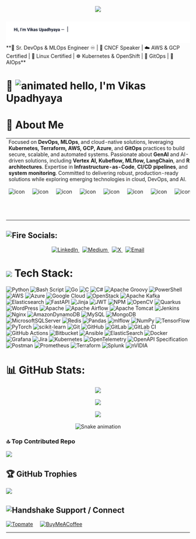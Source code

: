 <h1 align="center">
  <a href="https://git.io/typing-svg">
    <img src="https://readme-typing-svg.herokuapp.com/?lines=Hello,+There!+👋;This+is+Vikas+Upadhyaya....;Nice+to+meet+you!&center=true&size=30">
  </a>
</h1>

<div align="center">
  <img src="assets/typing-headline.svg" alt="Typing headline — Vikas Upadhyaya" />
</div>
**🚀 Sr. DevOps & MLOps Engineer ♾️ | 🎤 CNCF Speaker | ☁️ AWS & GCP Certified | 🐧 Linux Certified | ☸ Kubernetes & OpenShift | 🔄 GitOps | 🤖 AIOps**

# 💫 <img src="https://github.com/Anmol-Baranwal/Cool-GIFs-For-GitHub/assets/74038190/9be4d344-6782-461a-b5a6-32a07bf7b34e" width="70" alt="animated hello">, I'm Vikas Upadhyaya

# 💫 About Me

<table>
  <tr>
    <td width="60%" valign="top">
Focused on <strong>DevOps, MLOps</strong>, and cloud-native solutions, leveraging <strong>Kubernetes, Terraform, AWS, GCP, Azure</strong>, and <strong>GitOps</strong> practices to build secure, scalable, and automated systems.  
Passionate about <strong>GenAI</strong> and AI-driven solutions, including <strong>Vertex AI, Kubeflow, MLflow, LangChain</strong>, and <strong>RAG architectures</strong>.  
Expertise in <strong>Infrastructure-as-Code</strong>, <strong>CI/CD pipelines</strong>, and <strong>system monitoring</strong>.  
Committed to delivering robust, production-ready solutions while exploring emerging technologies in cloud, DevOps, and AI.
<br>
<br>
<div style="display: flex; align-items: flex-start;"><img src="https://techstack-generator.vercel.app/nginx-icon.svg" alt="icon" width="65" height="65" /><img src="https://techstack-generator.vercel.app/restapi-icon.svg" alt="icon" width="65" height="65" /><img src="https://techstack-generator.vercel.app/docker-icon.svg" alt="icon" width="65" height="65" /><img src="https://techstack-generator.vercel.app/kubernetes-icon.svg" alt="icon" width="65" height="65" /><img src="https://techstack-generator.vercel.app/aws-icon.svg" alt="icon" width="65" height="65" /><img src="https://techstack-generator.vercel.app/github-icon.svg" alt="icon" width="65" height="65" /><img src="https://techstack-generator.vercel.app/python-icon.svg" alt="icon" width="65" height="65"  /><img src="https://techstack-generator.vercel.app/mysql-icon.svg" alt="icon" width="65" height="65" /></div>
<br>
    </td>
    <td width="40%" valign="top" align="right">
      <img alt="Coding" width="300" src="https://user-images.githubusercontent.com/74038190/229223263-cf2e4b07-2615-4f87-9c38-e37600f8381a.gif" />
    </td>
  </tr>
</table>


## <img src="https://user-images.githubusercontent.com/74038190/216122041-518ac897-8d92-4c6b-9b3f-ca01dcaf38ee.png" alt="Fire" width="40" /> Socials:
<p align="center">
  <a href="https://www.linkedin.com/in/vikas-upadhyaya">
    <img src="https://img.shields.io/badge/LinkedIn-%230077B5.svg?logo=linkedin&logoColor=white" alt="LinkedIn" />
  </a>
  &nbsp;
  <a href="https://medium.com/@vikasupadhyaya">
    <img src="https://img.shields.io/badge/Medium-12100E?logo=medium&logoColor=white" alt="Medium" />
  </a>
  &nbsp;
  <a href="https://x.com/@vikasupadhyaya_">
    <img src="https://img.shields.io/badge/X-black.svg?logo=X&logoColor=white" alt="X" />
  </a>
  &nbsp;
  <a href="mailto:vikasupadhyayaofficial@gmail.com">
    <img src="https://img.shields.io/badge/Email-D14836?logo=gmail&logoColor=white" alt="Email" />
  </a>
</p>


# <img src='https://user-images.githubusercontent.com/74038190/206662607-d9e7591e-bbf9-42f9-9386-29efc927bc16.gif' width="40">  Tech Stack:
![Python](https://img.shields.io/badge/python-3670A0?style=flat-square&logo=python&logoColor=ffdd54) ![Bash Script](https://img.shields.io/badge/bash_script-%23121011.svg?style=flat-square&logo=gnu-bash&logoColor=white) ![Go](https://img.shields.io/badge/go-%2300ADD8.svg?style=flat-square&logo=go&logoColor=white) ![C](https://img.shields.io/badge/c-%2300599C.svg?style=flat-square&logo=c&logoColor=white) ![C#](https://img.shields.io/badge/c%23-%23239120.svg?style=flat-square&logo=csharp&logoColor=white) ![Apache Groovy](https://img.shields.io/badge/Apache%20Groovy-4298B8.svg?style=flat-square&logo=Apache+Groovy&logoColor=white) ![PowerShell](https://img.shields.io/badge/PowerShell-%235391FE.svg?style=flat-square&logo=powershell&logoColor=white) ![AWS](https://img.shields.io/badge/AWS-%23FF9900.svg?style=flat-square&logo=amazon-aws&logoColor=white) ![Azure](https://img.shields.io/badge/azure-%230072C6.svg?style=flat-square&logo=microsoftazure&logoColor=white) ![Google Cloud](https://img.shields.io/badge/GoogleCloud-%234285F4.svg?style=flat-square&logo=google-cloud&logoColor=white) ![OpenStack](https://img.shields.io/badge/Openstack-%23f01742.svg?style=flat-square&logo=openstack&logoColor=white) ![Apache Kafka](https://img.shields.io/badge/Apache%20Kafka-000?style=flat-square&logo=apachekafka) ![Elasticsearch](https://img.shields.io/badge/elasticsearch-%230377CC.svg?style=flat-square&logo=elasticsearch&logoColor=white) ![FastAPI](https://img.shields.io/badge/FastAPI-005571?style=flat-square&logo=fastapi) ![Jinja](https://img.shields.io/badge/jinja-white.svg?style=flat-square&logo=jinja&logoColor=black) ![JWT](https://img.shields.io/badge/JWT-black?style=flat-square&logo=JSON%20web%20tokens) ![NPM](https://img.shields.io/badge/NPM-%23CB3837.svg?style=flat-square&logo=npm&logoColor=white) ![OpenCV](https://img.shields.io/badge/opencv-%23white.svg?style=flat-square&logo=opencv&logoColor=white) ![Quarkus](https://img.shields.io/badge/quarkus-%234794EB.svg?style=flat-square&logo=quarkus&logoColor=white) ![WordPress](https://img.shields.io/badge/WordPress-%23117AC9.svg?style=flat-square&logo=WordPress&logoColor=white) ![Apache](https://img.shields.io/badge/apache-%23D42029.svg?style=flat-square&logo=apache&logoColor=white) ![Apache Airflow](https://img.shields.io/badge/Apache%20Airflow-017CEE?style=flat-square&logo=Apache%20Airflow&logoColor=white) ![Apache Tomcat](https://img.shields.io/badge/apache%20tomcat-%23F8DC75.svg?style=flat-square&logo=apache-tomcat&logoColor=black) ![Jenkins](https://img.shields.io/badge/jenkins-%232C5263.svg?style=flat-square&logo=jenkins&logoColor=white) ![Nginx](https://img.shields.io/badge/nginx-%23009639.svg?style=flat-square&logo=nginx&logoColor=white) ![AmazonDynamoDB](https://img.shields.io/badge/Amazon%20DynamoDB-4053D6?style=flat-square&logo=Amazon%20DynamoDB&logoColor=white) ![MySQL](https://img.shields.io/badge/mysql-4479A1.svg?style=flat-square&logo=mysql&logoColor=white) ![MongoDB](https://img.shields.io/badge/MongoDB-%234ea94b.svg?style=flat-square&logo=mongodb&logoColor=white) ![MicrosoftSQLServer](https://img.shields.io/badge/Microsoft%20SQL%20Server-CC2927?style=flat-square&logo=microsoft%20sql%20server&logoColor=white) ![Redis](https://img.shields.io/badge/redis-%23DD0031.svg?style=flat-square&logo=redis&logoColor=white) ![Pandas](https://img.shields.io/badge/pandas-%23150458.svg?style=flat-square&logo=pandas&logoColor=white) ![mlflow](https://img.shields.io/badge/mlflow-%23d9ead3.svg?style=flat-square&logo=numpy&logoColor=blue) ![NumPy](https://img.shields.io/badge/numpy-%23013243.svg?style=flat-square&logo=numpy&logoColor=white) ![TensorFlow](https://img.shields.io/badge/TensorFlow-%23FF6F00.svg?style=flat-square&logo=TensorFlow&logoColor=white) ![PyTorch](https://img.shields.io/badge/PyTorch-%23EE4C2C.svg?style=flat-square&logo=PyTorch&logoColor=white) ![scikit-learn](https://img.shields.io/badge/scikit--learn-%23F7931E.svg?style=flat-square&logo=scikit-learn&logoColor=white) ![Git](https://img.shields.io/badge/git-%23F05033.svg?style=flat-square&logo=git&logoColor=white) ![GitHub](https://img.shields.io/badge/github-%23121011.svg?style=flat-square&logo=github&logoColor=white) ![GitLab](https://img.shields.io/badge/gitlab-%23181717.svg?style=flat-square&logo=gitlab&logoColor=white) ![GitLab CI](https://img.shields.io/badge/gitlab%20CI-%23181717.svg?style=flat-square&logo=gitlab&logoColor=white) ![GitHub Actions](https://img.shields.io/badge/github%20actions-%232671E5.svg?style=flat-square&logo=githubactions&logoColor=white) ![Bitbucket](https://img.shields.io/badge/bitbucket-%230047B3.svg?style=flat-square&logo=bitbucket&logoColor=white) ![Ansible](https://img.shields.io/badge/ansible-%231A1918.svg?style=flat-square&logo=ansible&logoColor=white) ![ElasticSearch](https://img.shields.io/badge/-ElasticSearch-005571?style=flat-square&logo=elasticsearch) ![Docker](https://img.shields.io/badge/docker-%230db7ed.svg?style=flat-square&logo=docker&logoColor=white) ![Grafana](https://img.shields.io/badge/grafana-%23F46800.svg?style=flat-square&logo=grafana&logoColor=white) ![Jira](https://img.shields.io/badge/jira-%230A0FFF.svg?style=flat-square&logo=jira&logoColor=white) ![Kubernetes](https://img.shields.io/badge/kubernetes-%23326ce5.svg?style=flat-square&logo=kubernetes&logoColor=white) ![OpenTelemetry](https://img.shields.io/badge/OpenTelemetry-FFFFFF?&style=flat-square&logo=opentelemetry&logoColor=black) ![OpenAPI Specification](https://img.shields.io/badge/openapiinitiative-%23000000.svg?style=flat-square&logo=openapiinitiative&logoColor=white) ![Postman](https://img.shields.io/badge/Postman-FF6C37?style=flat-square&logo=postman&logoColor=white) ![Prometheus](https://img.shields.io/badge/Prometheus-E6522C?style=flat-square&logo=Prometheus&logoColor=white) ![Terraform](https://img.shields.io/badge/terraform-%235835CC.svg?style=flat-square&logo=terraform&logoColor=white) ![Splunk](https://img.shields.io/badge/splunk-%23000000.svg?style=flat-square&logo=splunk&logoColor=white) ![nVIDIA](https://img.shields.io/badge/nVIDIA-%2376B900.svg?style=flat-square&logo=nVIDIA&logoColor=white)


# 📊 GitHub Stats:

<div align="center">

![](https://github-readme-stats.vercel.app/api?username=vikasupadhyaya&theme=shadow_green&hide_border=false&include_all_commits=true&count_private=false)<br/>

![](https://nirzak-streak-stats.vercel.app/?user=vikasupadhyaya&theme=shadow_green&hide_border=false)<br/>

![](https://github-readme-stats.vercel.app/api/top-langs/?username=vikasupadhyaya&theme=shadow_green&hide_border=false&include_all_commits=true&count_private=false&layout=compact)

</div>


<!-- Snake Game Repo View -->

<div align="center">
  <img src="https://profile-readme-generator.com/assets/snake.svg" alt="Snake animation" />
</div>


### 🔝 Top Contributed Repo
![](https://github-contributor-stats.vercel.app/api?username=vikasupadhyaya&limit=5&theme=default&combine_all_yearly_contributions=true)

## 🏆 GitHub Trophies
![](https://github-profile-trophy.vercel.app/?username=vikasupadhyaya&theme=ambient_gradient&no-frame=false&no-bg=false&margin-w=4)


## <img src="https://user-images.githubusercontent.com/74038190/216120981-b9507c36-0e04-4469-8e27-c99271b45ba5.png" alt="Handshake" width="40" /> Support / Connect

<div align="left">

[![Topmate](https://img.shields.io/badge/Connect%20on-Topmate-FF5C5C?style=for-the-badge&logo=topmate&logoColor=white)](https://topmate.io/vikas_upadhyaya)
&nbsp;&nbsp;&nbsp;
[![BuyMeACoffee](https://img.shields.io/badge/Buy%20Me%20a%20Coffee-ffdd00?style=for-the-badge&logo=buy-me-a-coffee&logoColor=black)](https://buymeacoffee.com/vikasupadhyaya)

</div>

---

